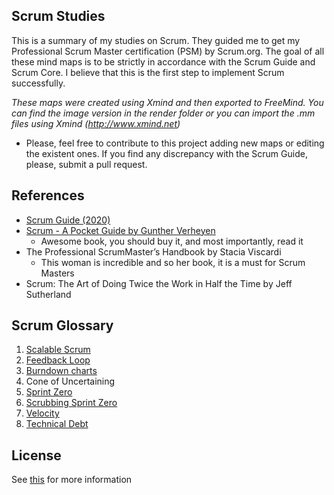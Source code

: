 ## Scrum Studies
This is a summary of my studies on Scrum. They guided me to get my Professional Scrum Master certification (PSM) by 
Scrum.org. The goal of all these mind maps is to be strictly in accordance with the Scrum Guide and Scrum Core. 
I believe that this is the first step to implement Scrum successfully.

*These maps were created using Xmind and then exported to FreeMind. You can find the image version in the render folder
or you can import the .mm files using Xmind (http://www.xmind.net)*

- Please, feel free to contribute to this project adding new maps or editing the existent ones.
If you find any discrepancy with the Scrum Guide, please, submit a pull request.



## References
- [Scrum Guide (2020)](https://github.com/tuhinmallick/Professional_Scrum_Master1_Certification/blob/main/Documents/2020-Scrum-Guide-US.pdf)
- [Scrum - A Pocket Guide by Gunther Verheyen](https://github.com/tuhinmallick/Professional_Scrum_Master/blob/main/Documents/scrum-a-pocket-guide-excerpt.pdf)
    - Awesome book, you should buy it, and most importantly, read it
- The Professional ScrumMaster’s Handbook by Stacia Viscardi
    - This woman is incredible and so her book, it is a must for Scrum Masters
- Scrum: The Art of Doing Twice the Work in Half the Time by Jeff Sutherland
## Scrum Glossary
1. [Scalable Scrum](https://www.scrum.org/resources/scaling-scrum)
2. [Feedback Loop](https://www.scrum.org/forum/scrum-forum/5927/feedback-loop-and-inspect-adapt)
3. [Burndown charts](https://www.scrum.org/resources/burndown-charts-defined)
4. Cone of Uncertaining
5. [Sprint Zero](https://www.scrum.org/forum/scrum-forum/32851/sprint-zero?gclid=Cj0KCQjw3f6HBhDHARIsAD_i3D-6MrBoIl3s8lEA_7hKrpkw9yz1GsHyLz01ZmIJrh2yu29FThyikqQaAt1qEALw_wcB)
6. [Scrubbing Sprint Zero](https://www.scrum.org/resources/blog/scrubbing-sprint-zero)
7. [Velocity](https://www.scrum.org/resources/blog/agile-metrics-velocity)
8. [Technical Debt](https://www.scrum.org/resources/blog/technical-debt-scrum-who-responsible)


## License

See [this](https://github.com/tuhinmallick/Professional_Scrum_Master1_Certification/blob/main/LICENSE) for more information
